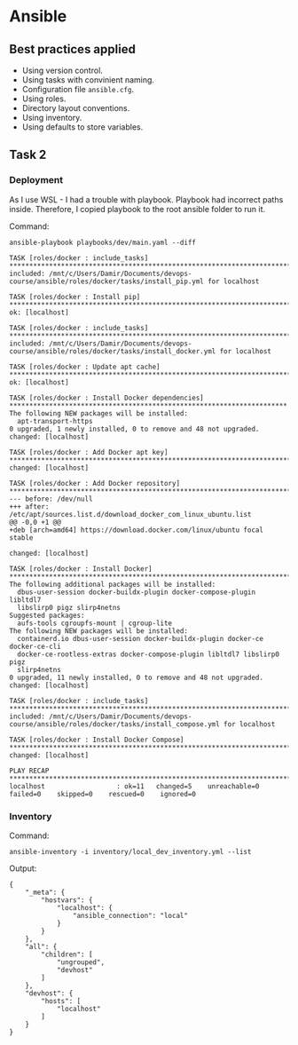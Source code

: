 # Ansible

## Best practices applied

- Using version control.
- Using tasks with convinient naming.
- Configuration file `ansible.cfg`.
- Using roles.
- Directory layout conventions.
- Using inventory.
- Using defaults to store variables.

## Task 2

### Deployment

As I use WSL - I had a trouble with playbook. Playbook had incorrect paths inside. Therefore, I copied playbook to the root ansible folder to run it.

Command:

`ansible-playbook playbooks/dev/main.yaml --diff`

```
TASK [roles/docker : include_tasks] ************************************************************************************
included: /mnt/c/Users/Damir/Documents/devops-course/ansible/roles/docker/tasks/install_pip.yml for localhost

TASK [roles/docker : Install pip] **************************************************************************************
ok: [localhost]

TASK [roles/docker : include_tasks] ************************************************************************************
included: /mnt/c/Users/Damir/Documents/devops-course/ansible/roles/docker/tasks/install_docker.yml for localhost

TASK [roles/docker : Update apt cache] *********************************************************************************
ok: [localhost]

TASK [roles/docker : Install Docker dependencies] **********************************************************************
The following NEW packages will be installed:
  apt-transport-https
0 upgraded, 1 newly installed, 0 to remove and 48 not upgraded.
changed: [localhost]

TASK [roles/docker : Add Docker apt key] *******************************************************************************
changed: [localhost]

TASK [roles/docker : Add Docker repository] ****************************************************************************
--- before: /dev/null
+++ after: /etc/apt/sources.list.d/download_docker_com_linux_ubuntu.list
@@ -0,0 +1 @@
+deb [arch=amd64] https://download.docker.com/linux/ubuntu focal stable

changed: [localhost]

TASK [roles/docker : Install Docker] ***********************************************************************************
The following additional packages will be installed:
  dbus-user-session docker-buildx-plugin docker-compose-plugin libltdl7
  libslirp0 pigz slirp4netns
Suggested packages:
  aufs-tools cgroupfs-mount | cgroup-lite
The following NEW packages will be installed:
  containerd.io dbus-user-session docker-buildx-plugin docker-ce docker-ce-cli
  docker-ce-rootless-extras docker-compose-plugin libltdl7 libslirp0 pigz
  slirp4netns
0 upgraded, 11 newly installed, 0 to remove and 48 not upgraded.
changed: [localhost]

TASK [roles/docker : include_tasks] ************************************************************************************
included: /mnt/c/Users/Damir/Documents/devops-course/ansible/roles/docker/tasks/install_compose.yml for localhost

TASK [roles/docker : Install Docker Compose] ***************************************************************************
changed: [localhost]

PLAY RECAP *************************************************************************************************************
localhost                  : ok=11   changed=5    unreachable=0    failed=0    skipped=0    rescued=0    ignored=0
```

### Inventory 

Command:

`ansible-inventory -i inventory/local_dev_inventory.yml --list`

Output:

```
{
    "_meta": {
        "hostvars": {
            "localhost": {
                "ansible_connection": "local"
            }
        }
    },
    "all": {
        "children": [
            "ungrouped",
            "devhost"
        ]
    },
    "devhost": {
        "hosts": [
            "localhost"
        ]
    }
}
```